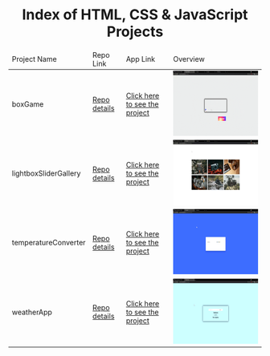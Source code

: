 <p align="center"> 
  
<h1 align="center">Index of HTML, CSS & JavaScript Projects</h1>

</p>

<table>
    <thead>
        <tr>
            <td>Project Name</td>
            <td>Repo Link</td>
            <td>App Link</td>
            <td>Overview</td>
        </tr>
    </thead>
    <tbody> 
        <tr>
            <td>boxGame</td>
            <td><a href="https://github.com/hasan-furkan/boxGame" target="_blank">Repo details</a></td>
            <td><a href="https://hasan-furkan.github.io/boxGame/" target="_blank">Click here to see the project</a></td>
            <td><img style="width:500px;" src="./gifs/sonic.gif" alt="html" height=130></td> 
        </tr>
        <tr>
            <td>lightboxSliderGallery</td>
            <td><a href="https://github.com/hasan-furkan/lightboxSliderGallery" target="_blank">Repo details</a></td>
            <td><a href="https://hasan-furkan.github.io/lightboxSliderGallery/" target="_blank">Click here to see the project</a></td>
            <td><img style="width:500px;" src="./gifs/slider.gif" alt="html" height=130></td> 
        </tr>
        <tr>
            <td>temperatureConverter</td>
            <td><a href="https://github.com/hasan-furkan/temperatureConverter" target="_blank">Repo details</a></td>
            <td><a href="https://hasan-furkan.github.io/temperatureConverter/" target="_blank">Click here to see the project</a></td>
            <td><img style="width:500px;" src="./gifs/temperature.gif" alt="html" height=130></td> 
        </tr>  
        <tr>
            <td>weatherApp</td>
            <td><a href="https://github.com/hasan-furkan/weatherApp" target="_blank">Repo details</a></td>
            <td><a href="https://hasan-furkan.github.io/weatherApp/" target="_blank">Click here to see the project</a></td>
            <td><img style="width:500px;" src="./gifs/weather.gif" alt="html" height=130></td> 
        </tr>
</tbody>
</table>
